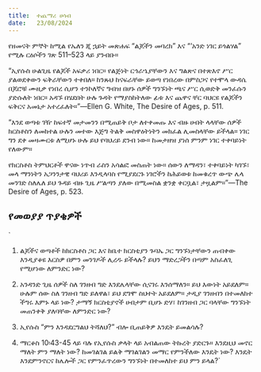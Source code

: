 ```yaml
---
title:  ተጨማሪ ሀሳብ
date:   23/08/2024
---
```




የዘመናት ምኞት ከሚል የኤለን ጂ ኋይት መጽሐፍ “ልጆችን መባረክ” እና “‘አንድ ነገር ይጎልሃል” የሚሉ ርዕሶችን ገጽ 511–523 ላይ ያንብቡ።

“ኢየሱስ ሁልጊዜ የልጆች አፍቃሪ ነበር። የልጅነት ርኅራኄያቸውን እና ግልጽና በተጽእኖ ሥር ያልወደቀውን ፍቅራቸውን ተቀበለ። ከንጹህ ከናፍራቸው ይወጣ የነበረው በምስጋና የተሞላ ውዳሴ በጆሮቹ ሙዚቃ የነበረ ሲሆን ተንኮለኛና ግብዝ በሆኑ ሰዎች ግንኙነት ጫና ሥር ሲወድቅ መንፈሱን ያድሱለት ነበር። አዳኙ በሄደበት ሁሉ ጉዳት የማያስከትለው ፊቱ እና ጨዋና ቸር ባህርዩ የልጆችን ፍቅርና አመኔታ አተረፈለት።”—Ellen G. White, The Desire of Ages, p. 511.

“እንደ ወጣቱ ገዥ ከፍተኛ መታመንን በሚጠይቅ ቦታ ለተቀመጡ እና ብዙ ሀብት ላላቸው ሰዎች ክርስቶስን ለመከተል ሁሉን መተው እጅግ ትልቅ መስዋዕትነትን መክፈል ሊመስላቸው ይችላል። ነገር ግን ደቀ መዛሙርቱ ለሚሆኑ ሁሉ ይህ የባህሪይ ደንብ ነው። ከመታዘዝ ያነሰ ምንም ነገር ተቀባይነት የለውም።

የክርስቶስ ትምህርቶች ዋናው ነጥብ ራስን አሳልፎ መስጠት ነው። ሰውን ለማዳን፣ ተቀባይነት ካገኙ፣ መላ ማንነትን አጋንንታዊ ባህሪይ እንዲላባስ የሚያደርጉ ነገሮችን ከሕይወቱ ከመቁረጥ ውጭ ሌላ መንገድ ስለሌለ ይህ ጉዳይ ብዙ ጊዜ ሥልጣን ያለው በሚመስል ቋንቋ ቀርቧል፣ ታዟልም።”—The Desire of Ages, p. 523.   



## የመወያያ ጥያቄዎች


`
1. ልጆችና ወጣቶች ከክርስቶስ ጋር እና ከቤተ ክርስቲያን ጉባኤ ጋር ግንኙነታቸውን ጠብቀው እንዲያቆዩ እርስዎ በምን መንገዶች ሊረዱ ይችላሉ? ይህን ማድረጋችን በጣም አስፈለጊ የሚሆነው ለምንድር ነው?

2. አንዳንድ ጊዜ ሰዎች ስለ ገንዘብ ግድ እንደሌላቸው ሲናገሩ እንሰማለን። ይህ እውነት አይደለም። ሁሉም ሰው ስለ ገንዘብ ግድ ይለዋል፣ ይህ ደግሞ ስህተት አይደለም። ታዲያ ገንዘብን በተመለከተ ችግሩ እምኑ ላይ ነው? ታማኝ ክርስቲያኖች ሀብታም ቢሆኑ ድሃ፣ ከገንዘብ ጋር ባላቸው ግንኙነት መጠንቀቅ ያለባቸው ለምንድር ነው?

3. ኢየሱስ “ምን እንዳደርግልህ ትሻለህ?” ብሎ ቢጠይቅዎ እንዴት ይመልሳሉ?

4. ማርቆስ 10፡43-45 ላይ ባሉ የኢየሱስ ቃላት ላይ አብልጠው ትኩረት ያድርጉ። እንደዚህ መኖር ማለት ምን ማለት ነው? ከመገልገል ይልቅ ማገልገልን መማር የምንችለው እንዴት ነው? እንዴት እንደምንኖርና ከሌሎች ጋር የምንፈጥረውን ግንኙነት በተመለከተ ይህ ምን ይላል?`